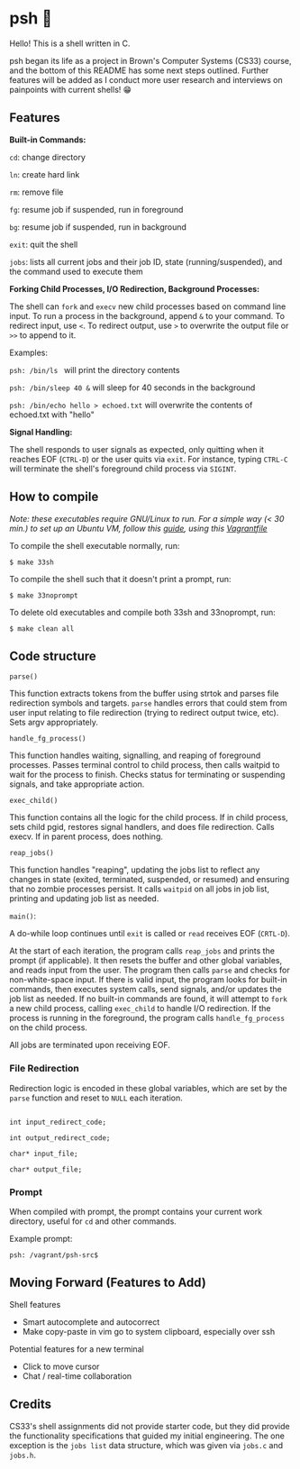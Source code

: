 # psh 🐚

Hello! This is a shell written in C. 

psh began its life as a project in Brown's Computer Systems (CS33) course, and the bottom of this README has some next steps outlined. Further features will be added as I conduct more user research and interviews on painpoints with current shells! 😁


## Features
**Built-in Commands:**


`cd`: change directory


`ln`: create hard link


`rm`: remove file


`fg`: resume job if suspended, run in foreground


`bg`: resume job if suspended, run in background


`exit`: quit the shell


`jobs`: lists all current jobs and their job ID, state (running/suspended), and the command used to execute them

**Forking Child Processes, I/O Redirection, Background Processes:**


The shell can `fork` and `execv` new child processes based on command line input. To run a process in the background, append `&` to your command. To redirect input, use `<`. To redirect output, use `>` to overwrite the output file or `>>` to append to it.

Examples:


 `psh: /bin/ls ` will print the directory contents


 `psh: /bin/sleep 40 &` will sleep for 40 seconds in the background


 `psh: /bin/echo hello > echoed.txt` will overwrite the contents of echoed.txt with "hello"

**Signal Handling:**


The shell responds to user signals as expected, only quitting when it reaches EOF (`CTRL-D`) or the user quits via `exit`. For instance, typing `CTRL-C` will terminate the shell's foreground child process via `SIGINT`.




## How to compile

 *Note: these executables require GNU/Linux to run. For a simple way (< 30 min.) to set up an Ubuntu VM, follow this [guide](http://cs.brown.edu/courses/csci1310/2020/assign/labs/lab0.html), using this [Vagrantfile](https://raw.githubusercontent.com/brown-cs0330/student-files/master/Vagrantfile)*

To compile the shell executable normally, run:

  

`$ make 33sh`

  

To compile the shell such that it doesn't print a prompt, run:

  

`$ make 33noprompt`

  

To delete old executables and compile both 33sh and 33noprompt, run:

  

`$ make clean all`




## Code structure

  

`parse()`

This function extracts tokens from the buffer using strtok and parses file redirection symbols and targets. `parse` handles errors that could stem from user input relating to file redirection (trying to redirect output twice, etc). Sets argv appropriately.

`handle_fg_process()`

This function handles waiting, signalling, and reaping of foreground processes. Passes terminal control to child process, then calls waitpid to
wait for the process to finish. Checks status for terminating or suspending
signals, and take appropriate action.

 `exec_child()`
 

This function contains all the logic for the child process. If in child process, sets child pgid, restores signal handlers, and does file redirection. Calls execv. If in parent process, does nothing.

`reap_jobs()`

This function handles "reaping", updating the jobs list to reflect any changes in state (exited, terminated, suspended, or resumed) and ensuring that no zombie processes persist. It calls `waitpid` on all jobs in job list, printing and updating job list as needed.

`main()`:

A do-while loop continues until `exit` is called or `read` receives EOF (`CRTL-D`).

At the start of each iteration, the program calls `reap_jobs` and prints the prompt (if applicable). It then resets the buffer and other global variables, and reads input from the user. The program then calls `parse` and checks for non-white-space input. If there is valid input, the program looks for built-in commands, then executes system calls, send signals, and/or updates the job list as needed. If no built-in commands are found, it will attempt to `fork` a new child process, calling `exec_child` to handle I/O redirection. If the process is running in the foreground, the program calls `handle_fg_process` on the child process. 

All jobs are terminated upon receiving EOF.
  
 
### File Redirection

  

Redirection logic is encoded in these global variables, which are set by the `parse` function and reset to `NULL` each iteration.

```

int input_redirect_code;

int output_redirect_code;

char* input_file;

char* output_file;

```

  
  

### Prompt

When compiled with prompt, the prompt contains your current work directory, useful for `cd` and other commands.


Example prompt:
  

`psh: /vagrant/psh-src$`

## Moving Forward (Features to Add)

Shell features
- Smart autocomplete and autocorrect
- Make copy-paste in vim go to system clipboard, especially over ssh

Potential features for a new terminal
- Click to move cursor
- Chat / real-time collaboration


## Credits

CS33's shell assignments did not provide starter code, but they did provide the functionality specifications that guided my initial engineering.
The one exception is the `jobs list` data structure, which was given via `jobs.c` and `jobs.h`.
